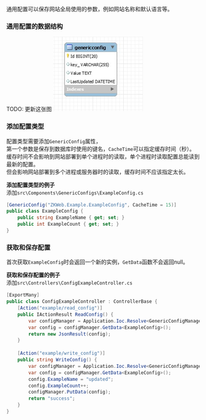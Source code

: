 通用配置可以保存网站全局使用的参数，例如网站名称和默认语言等。<br/>

### 通用配置的数据结构

TODO: 更新这张图
![通用配置的ER图](../img/er_generic_config.jpg)

### 添加配置类型

配置类型需要添加`GenericConfig`属性，<br/>
第一个参数是保存到数据库时使用的键名，`CacheTime`可以指定缓存时间（秒）。<br/>
缓存时间不会影响到网站部署到单个进程时的读取，单个进程时读取配置总能读到最新的配置。<br/>
但会影响网站部署到多个进程或服务器时的读取，缓存时间不应该指定太长。<br/>

**添加配置类型的例子**<br/>
添加`src\Components\GenericConfigs\ExampleConfig.cs`<br/>
``` csharp
[GenericConfig("ZKWeb.Example.ExampleConfig", CacheTime = 15)]
public class ExampleConfig {
	public string ExampleName { get; set; }
	public int ExampleCount { get; set; }
}
```

### 获取和保存配置

首次获取`ExampleConfig`时会返回一个新的实例，`GetData`函数不会返回null。<br/>

**获取和保存配置的例子**<br/>
添加`src\Controllers\ConfigExampleController.cs`<br/>
``` csharp
[ExportMany]
public class ConfigExampleController : ControllerBase {
	[Action("example/read_config")]
	public IActionResult ReadConfig() {
		var configManager = Application.Ioc.Resolve<GenericConfigManager>();
		var config = configManager.GetData<ExampleConfig>();
		return new JsonResult(config);
	}

	[Action("example/write_config")]
	public string WriteConfig() {
		var configManager = Application.Ioc.Resolve<GenericConfigManager>();
		var config = configManager.GetData<ExampleConfig>();
		config.ExampleName = "updated";
		config.ExampleCount++;
		configManager.PutData(config);
		return "success";
	}
}
```
